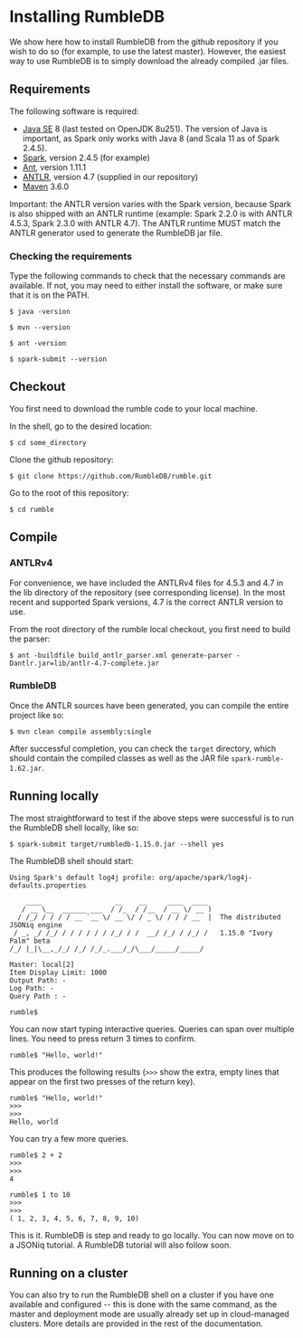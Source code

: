 # Installing RumbleDB

We show here how to install RumbleDB from the github repository if you wish to do so (for example, to use the latest master). However, the easiest way to use RumbleDB is to simply download the already compiled .jar files.

## Requirements

The following software is required:

- [Java SE](http://www.oracle.com/technetwork/java/javase/downloads/index.html) 8 (last tested on OpenJDK 8u251). The version of Java is important, as Spark only works with Java 8 (and Scala 11 as of Spark 2.4.5).
- [Spark](https://spark.apache.org/), version 2.4.5 (for example)
- [Ant](http://www.ant.org/), version 1.11.1
- [ANTLR](http://www.ant.org/), version 4.7 (supplied in our repository)
- [Maven](https://maven.apache.org/) 3.6.0

Important: the ANTLR version varies with the Spark version, because Spark is also shipped with an ANTLR runtime (example: Spark 2.2.0 is with ANTLR 4.5.3, Spark 2.3.0 with ANTLR 4.7). The ANTLR runtime MUST match the ANTLR generator used to generate the RumbleDB jar file.

### Checking the requirements

Type the following commands to check that the necessary commands are available. If not, you may need to either install the software, or make sure that it is on the PATH.

    $ java -version
    
    $ mvn --version

    $ ant -version

    $ spark-submit --version

## Checkout

You first need to download the rumble code to your local machine.

In the shell, go to the desired location:

    $ cd some_directory
    
Clone the github repository:
    
    $ git clone https://github.com/RumbleDB/rumble.git
    
Go to the root of this repository:

    $ cd rumble
    
## Compile

### ANTLRv4

For convenience, we have included the ANTLRv4 files for 4.5.3 and 4.7 in the lib directory of the repository (see corresponding license). In the most recent and supported Spark versions, 4.7 is the correct ANTLR version to use.

From the root directory of the rumble local checkout, you first need to build the parser:

    $ ant -buildfile build_antlr_parser.xml generate-parser -Dantlr.jar=lib/antlr-4.7-complete.jar
    
### RumbleDB

Once the ANTLR sources have been generated, you can compile the entire project like so:

    $ mvn clean compile assembly:single
    
After successful completion, you can check the `target` directory, which should contain the compiled classes as well as the JAR file `spark-rumble-1.62.jar`.
    
## Running locally

The most straightforward to test if the above steps were successful is to run the RumbleDB shell locally, like so:

    $ spark-submit target/rumbledb-1.15.0.jar --shell yes

The RumbleDB shell should start:

    Using Spark's default log4j profile: org/apache/spark/log4j-defaults.properties

        ____                  __    __     ____  ____ 
       / __ \__  ______ ___  / /_  / /__  / __ \/ __ )
      / /_/ / / / / __ `__ \/ __ \/ / _ \/ / / / __  |  The distributed JSONiq engine
     / _, _/ /_/ / / / / / / /_/ / /  __/ /_/ / /_/ /   1.15.0 "Ivory Palm" beta
    /_/ |_|\__,_/_/ /_/ /_/_.___/_/\___/_____/_____/  

    Master: local[2]
    Item Display Limit: 1000
    Output Path: -
    Log Path: -
    Query Path : -

    rumble$
    
You can now start typing interactive queries. Queries can span over multiple lines. You need to press return 3 times to confirm.
    
    rumble$ "Hello, world!"

This produces the following results (`>>>` show the extra, empty lines that appear on the first two presses of the return key).

    rumble$ "Hello, world!"
    >>> 
    >>> 
    Hello, world
    
You can try a few more queries.
    
    rumble$ 2 + 2
    >>> 
    >>> 
    4
    
    rumble$ 1 to 10
    >>> 
    >>> 
    ( 1, 2, 3, 4, 5, 6, 7, 8, 9, 10)
    
This is it. RumbleDB is step and ready to go locally. You can now move on to a JSONiq tutorial. A RumbleDB tutorial will also follow soon.

## Running on a cluster

You can also try to run the RumbleDB shell on a cluster if you have one available and configured -- this is done with the same command, as the master and deployment mode are usually already set up in cloud-managed clusters. More details are provided in the rest of the documentation.
